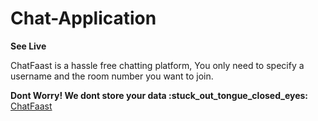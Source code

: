 # Chat-Application

<strong> See Live </strong>
<p> ChatFaast is a hassle free chatting platform, You only need to specify a username and  the room number you want to join. </p>
<strong> Dont Worry! We dont store your data :stuck_out_tongue_closed_eyes: </strong>
<a href = "https://6013151a118a51523079cdd1--naughty-aryabhata-1b5256.netlify.app/"> ChatFaast </a>
